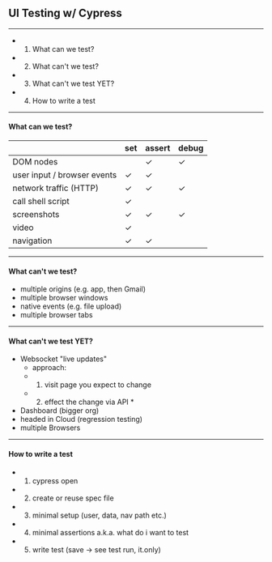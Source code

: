 ## UI Testing w/ Cypress

---

- 1. What can we test?
- 2. What can't we test?
- 3. What can't we test YET?
- 4. How to write a test

---

#### What can we test?

|                             | set | assert | debug |
| --------------------------- | --- | ------ | ----- |
| DOM nodes                   |     | ✓      | ✓     |
| user input / browser events | ✓   | ✓      |       |
| network traffic (HTTP)      | ✓   | ✓      | ✓     |
| call shell script           | ✓   |        |       |
| screenshots                 | ✓   | ✓      | ✓     |
| video                       | ✓   |        |       |
| navigation                  | ✓   | ✓      |       |

---

#### What can't we test?

- multiple origins (e.g. app, then Gmail)
- multiple browser windows
- native events (e.g. file upload)
- multiple browser tabs

---

#### What can't we test YET?

- Websocket "live updates"
  - approach:
  - 1. visit page you expect to change
  - 2. effect the change via API \*
- Dashboard (bigger org)
- headed in Cloud (regression testing)
- multiple Browsers

---

#### How to write a test

- 1. cypress open
- 2. create or reuse spec file
- 3. minimal setup (user, data, nav path etc.)
- 4. minimal assertions a.k.a. what do i want to test
- 5. write test (save -> see test run, it.only)
